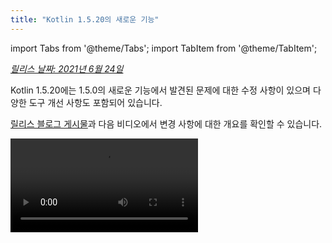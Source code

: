 ```yaml
---
title: "Kotlin 1.5.20의 새로운 기능"
---
```

import Tabs from '@theme/Tabs';
import TabItem from '@theme/TabItem';

_[릴리스 날짜: 2021년 6월 24일](releases#release-details)_

Kotlin 1.5.20에는 1.5.0의 새로운 기능에서 발견된 문제에 대한 수정 사항이 있으며 다양한 도구 개선 사항도 포함되어 있습니다.

[릴리스 블로그 게시물](https://blog.jetbrains.com/kotlin/2021/06/kotlin-1-5-20-released/)과 다음 비디오에서 변경 사항에 대한 개요를 확인할 수 있습니다.

<video src="https://www.youtube.com/v/SV8CgSXQe44" title="Kotlin 1.5.20"/>

## Kotlin/JVM

Kotlin 1.5.20은 JVM 플랫폼에서 다음과 같은 업데이트를 받습니다.
* [invokedynamic을 통한 문자열 연결](#string-concatenation-via-invokedynamic)
* [JSpecify nullness 어노테이션 지원](#support-for-jspecify-nullness-annotations)
* [Kotlin 및 Java 코드가 있는 모듈 내에서 Java의 Lombok에서 생성된 메서드 호출 지원](#support-for-calling-java-s-lombok-generated-methods-within-modules-that-have-kotlin-and-java-code)

### invokedynamic을 통한 문자열 연결

Kotlin 1.5.20은 문자열 연결을 JVM 9+ 대상에서 [동적 호출](https://docs.oracle.com/javase/7/docs/technotes/guides/vm/multiple-language-support.html#invokedynamic)(`invokedynamic`)로 컴파일하여 최신 Java 버전을 따라갑니다.
더 정확히 말하면 문자열 연결에 대해 [`StringConcatFactory.makeConcatWithConstants()`](https://docs.oracle.com/javase/9/docs/api/java/lang/invoke/StringConcatFactory.html#makeConcatWithConstants-java.lang.invoke.MethodHandles.Lookup-java.lang.String-java.lang.invoke.MethodType-java.lang.String-java.lang.Object...-)를 사용합니다.

이전 버전에서 사용된 [`StringBuilder.append()`](https://docs.oracle.com/javase/9/docs/api/java/lang/StringBuilder.html#append-java.lang.String-)를 통한 연결로 다시 전환하려면 컴파일러 옵션 `-Xstring-concat=inline`을 추가하십시오.

[Gradle](gradle-compiler-options), [Maven](maven#specify-compiler-options) 및 [명령줄 컴파일러](compiler-reference#compiler-options)에서 컴파일러 옵션을 추가하는 방법을 알아보세요.

### JSpecify nullness 어노테이션 지원

Kotlin 컴파일러는 Java에서 Kotlin으로 nullability 정보를 전달하기 위해 다양한 유형의 [nullability 어노테이션](java-interop#nullability-annotations)을 읽을 수 있습니다. 버전 1.5.20에서는 표준 통합 Java nullness 어노테이션 세트인 [JSpecify 프로젝트](https://jspecify.dev/)에 대한 지원이 도입되었습니다.

JSpecify를 사용하면 Kotlin이 Java와 null-safety 상호 작용을 유지하는 데 도움이 되도록 더 자세한 nullability 정보를 제공할 수 있습니다. 선언, 패키지 또는 모듈 범위에 대한 기본 nullability를 설정하고, parametric nullability를 지정하는 등의 작업을 수행할 수 있습니다. 자세한 내용은 [JSpecify 사용자 가이드](https://jspecify.dev/docs/user-guide)에서 확인할 수 있습니다.

다음은 Kotlin이 JSpecify 어노테이션을 처리할 수 있는 방법의 예입니다.

```java
// JavaClass.java
import org.jspecify.nullness.*;

@NullMarked
public class JavaClass {
  public String notNullableString() { return ""; }
  public @Nullable String nullableString() { return ""; }
}
```

```kotlin
// Test.kt
fun kotlinFun() = with(JavaClass()) {
  notNullableString().length // OK
  nullableString().length    // Warning: receiver nullability mismatch
}
```

1.5.20에서는 JSpecify에서 제공하는 nullability 정보에 따른 모든 nullability 불일치가 경고로 보고됩니다. JSpecify로 작업할 때 엄격 모드(오류 보고 포함)를 활성화하려면 `-Xjspecify-annotations=strict` 및 `-Xtype-enhancement-improvements-strict-mode` 컴파일러 옵션을 사용하십시오. JSpecify 프로젝트는 활발히 개발 중입니다. 해당 API 및 구현은 언제든지 크게 변경될 수 있습니다.

[null-safety 및 플랫폼 유형에 대해 자세히 알아보세요](java-interop#null-safety-and-platform-types).

### Kotlin 및 Java 코드가 있는 모듈 내에서 Java의 Lombok에서 생성된 메서드 호출 지원

:::caution
Lombok 컴파일러 플러그인은 [실험적](components-stability)입니다.
언제든지 삭제되거나 변경될 수 있습니다. 평가 목적으로만 사용하십시오.
[YouTrack](https://youtrack.jetbrains.com/issue/KT-7112)에서 여러분의 피드백을 보내주시면 감사하겠습니다.

:::

Kotlin 1.5.20에서는 실험적인 [Lombok 컴파일러 플러그인](lombok)이 도입되었습니다. 이 플러그인을 사용하면 Kotlin 및 Java 코드가 있는 모듈 내에서 Java의 [Lombok](https://projectlombok.org/) 선언을 생성하고 사용할 수 있습니다. Lombok 어노테이션은 Java 소스에서만 작동하며 Kotlin 코드에서 사용하는 경우 무시됩니다.

이 플러그인은 다음 어노테이션을 지원합니다.
* `@Getter`, `@Setter`
* `@NoArgsConstructor`, `@RequiredArgsConstructor`, 및 `@AllArgsConstructor`
* `@Data`
* `@With`
* `@Value`

이 플러그인에 대한 작업을 계속 진행하고 있습니다. 자세한 현재 상태를 확인하려면 [Lombok 컴파일러 플러그인의 README](https://github.com/JetBrains/kotlin/tree/master/plugins/lombok)를 방문하십시오.

현재 `@Builder` 어노테이션을 지원할 계획은 없습니다. 그러나 [`YouTrack의 @Builder`](https://youtrack.jetbrains.com/issue/KT-46959)에 투표하면 이를 고려할 수 있습니다.

[Lombok 컴파일러 플러그인을 구성하는 방법을 알아보세요](lombok#gradle).

## Kotlin/Native

Kotlin/Native 1.5.20은 새로운 기능과 도구 개선 사항에 대한 미리보기를 제공합니다.

* [생성된 Objective-C 헤더로의 KDoc 주석의 옵트인 내보내기](#opt-in-export-of-kdoc-comments-to-generated-objective-c-headers)
* [컴파일러 버그 수정](#compiler-bug-fixes)
* [하나의 배열 내에서 Array.copyInto()의 성능 개선](#improved-performance-of-array-copyinto-inside-one-array)

### 생성된 Objective-C 헤더로의 KDoc 주석의 옵트인 내보내기

:::caution
생성된 Objective-C 헤더로의 KDoc 주석 내보내기 기능은 [실험적](components-stability)입니다.
언제든지 삭제되거나 변경될 수 있습니다.
옵트인이 필요하며(자세한 내용은 아래 참조), 평가 목적으로만 사용해야 합니다.
[YouTrack](https://youtrack.jetbrains.com/issue/KT-38600)에서 여러분의 피드백을 보내주시면 감사하겠습니다.

:::

이제 Kotlin/Native 컴파일러를 설정하여 Kotlin 코드에서 생성된 Objective-C 프레임워크로 [설명서 주석(KDoc)](kotlin-doc)을 내보내 프레임워크 소비자가 볼 수 있도록 할 수 있습니다.

예를 들어 KDoc이 포함된 다음 Kotlin 코드:

```kotlin
/**
 * Prints the sum of the arguments.
 * Properly handles the case when the sum doesn't fit in 32-bit integer.
 */
fun printSum(a: Int, b: Int) = println(a.toLong() + b)
```

다음 Objective-C 헤더를 생성합니다.

```objc
/**
 * Prints the sum of the arguments.
 * Properly handles the case when the sum doesn't fit in 32-bit integer.
 */
+ (void)printSumA:(int32_t)a b:(int32_t)b __attribute__((swift_name("printSum(a:b:)")));
```

이는 Swift에서도 잘 작동합니다.

KDoc 주석을 Objective-C 헤더로 내보내는 기능을 사용해 보려면 `-Xexport-kdoc` 컴파일러 옵션을 사용하십시오. 주석을 내보낼 Gradle 프로젝트의 `build.gradle(.kts)` 파일에 다음 줄을 추가하십시오.

<Tabs groupId="build-script">
<TabItem value="kotlin" label="Kotlin" default>

```kotlin
kotlin {
    targets.withType<org.jetbrains.kotlin.gradle.plugin.mpp.KotlinNativeTarget> {
        compilations.get("main").kotlinOptions.freeCompilerArgs += "-Xexport-kdoc"
    }
}
```

</TabItem>
<TabItem value="groovy" label="Groovy" default>

```groovy
kotlin {
    targets.withType(org.jetbrains.kotlin.gradle.plugin.mpp.KotlinNativeTarget) {
        compilations.get("main").kotlinOptions.freeCompilerArgs += "-Xexport-kdoc"
    }
}
```

</TabItem>
</Tabs>

이 [YouTrack 티켓](https://youtrack.jetbrains.com/issue/KT-38600)을 사용하여 여러분의 피드백을 보내주시면 감사하겠습니다.

### 컴파일러 버그 수정

Kotlin/Native 컴파일러는 1.5.20에서 여러 버그 수정 사항을 받았습니다. 전체 목록은 [변경 로그](https://github.com/JetBrains/kotlin/releases/tag/v1.5.20)에서 확인할 수 있습니다.

이전 버전에서 잘못된 UTF [서로게이트 페어](https://en.wikipedia.org/wiki/Universal_Character_Set_characters#Surrogates)가 포함된 문자열 상수가 컴파일 중에 값을 잃는 호환성에 영향을 미치는 중요한 버그 수정 사항이 있습니다. 이제 이러한 값은 유지됩니다. 애플리케이션 개발자는 1.5.20으로 안전하게 업데이트할 수 있습니다. 아무것도 깨지지 않습니다. 그러나 1.5.20으로 컴파일된 라이브러리는 이전 컴파일러 버전과 호환되지 않습니다. 자세한 내용은 [이 YouTrack 문제](https://youtrack.jetbrains.com/issue/KT-33175)를 참조하십시오.

### 하나의 배열 내에서 Array.copyInto()의 성능 개선

소스와 대상이 동일한 배열일 때 `Array.copyInto()`가 작동하는 방식을 개선했습니다. 이제 이러한 작업은 이 사용 사례에 대한 메모리 관리 최적화로 인해 최대 20배 더 빠르게 완료됩니다(복사되는 객체 수에 따라 다름).

## Kotlin/JS

1.5.20에서는 Kotlin/JS의 새로운 [IR 기반 백엔드](js-ir-compiler)로 프로젝트를 마이그레이션하는 데 도움이 되는 가이드가 게시됩니다.

### JS IR 백엔드에 대한 마이그레이션 가이드

새로운 [JS IR 백엔드에 대한 마이그레이션 가이드](js-ir-migration)는 마이그레이션 중에 발생할 수 있는 문제와 이에 대한 해결 방법을 식별합니다. 가이드에 포함되지 않은 문제가 있는 경우 [문제 추적기](http://kotl.in/issue)에 보고해 주세요.

## Gradle

Kotlin 1.5.20에서는 Gradle 환경을 개선할 수 있는 다음과 같은 기능이 도입되었습니다.

* [kapt에서 어노테이션 프로세서 클래스 로더에 대한 캐싱](#caching-for-annotation-processors-classloaders-in-kapt)
* [`kotlin.parallel.tasks.in.project` 빌드 속성의 지원 중단](#deprecation-of-the-kotlin-parallel-tasks-in-project-build-property)

### kapt에서 어노테이션 프로세서 클래스 로더에 대한 캐싱

:::caution
kapt에서 어노테이션 프로세서 클래스 로더에 대한 캐싱은 [실험적](components-stability)입니다.
언제든지 삭제되거나 변경될 수 있습니다. 평가 목적으로만 사용하십시오.
[YouTrack](https://youtrack.jetbrains.com/issue/KT-28901)에서 여러분의 피드백을 보내주시면 감사하겠습니다.

:::

이제 [kapt](kapt)에서 어노테이션 프로세서의 클래스 로더를 캐싱할 수 있는 새로운 실험적 기능이 있습니다.
이 기능은 연속적인 Gradle 실행에서 kapt의 속도를 높일 수 있습니다.

이 기능을 활성화하려면 `gradle.properties` 파일에서 다음 속성을 사용하십시오.

```none
# positive value will enable caching
# use the same value as the number of modules that use kapt
kapt.classloaders.cache.size=5

# disable for caching to work
kapt.include.compile.classpath=false
```

[kapt](kapt)에 대해 자세히 알아보세요.

### kotlin.parallel.tasks.in.project 빌드 속성의 지원 중단

이 릴리스에서는 Kotlin 병렬 컴파일이 [Gradle 병렬 실행 플래그 `--parallel`](https://docs.gradle.org/current/userguide/performance.html#parallel_execution)에 의해 제어됩니다.
이 플래그를 사용하면 Gradle이 작업을 동시에 실행하여 컴파일 작업 속도를 높이고 리소스를 보다 효율적으로 활용합니다.

더 이상 `kotlin.parallel.tasks.in.project` 속성을 사용할 필요가 없습니다. 이 속성은 더 이상 사용되지 않으며 다음 주요 릴리스에서 제거됩니다.

## 표준 라이브러리

Kotlin 1.5.20은 문자와 함께 작동하는 여러 함수의 플랫폼별 구현을 변경하고 그 결과 플랫폼 간에 통합을 제공합니다.
* [Kotlin/Native 및 Kotlin/JS에서 Char.digitToInt()의 모든 유니코드 숫자 지원](#support-for-all-unicode-digits-in-char-digittoint-in-kotlin-native-and-kotlin-js).
* [플랫폼 간의 Char.isLowerCase()/isUpperCase() 구현 통합](#unification-of-char-islowercase-isuppercase-implementations-across-platforms).

### Kotlin/Native 및 Kotlin/JS에서 Char.digitToInt()의 모든 유니코드 숫자 지원

[`Char.digitToInt()`](https://kotlinlang.org/api/latest/jvm/stdlib/kotlin.text/digit-to-int.html)는 문자가 나타내는 10진수 숫자의 숫자 값을 반환합니다. 1.5.20 이전에는 이 함수가 Kotlin/JVM에 대해서만 모든 유니코드 숫자 문자를 지원했습니다. Native 및 JS 플랫폼의 구현은 ASCII 숫자만 지원했습니다.

이제 Kotlin/Native 및 Kotlin/JS 모두에서 모든 유니코드 숫자 문자에서 `Char.digitToInt()`를 호출하여 숫자 표현을 얻을 수 있습니다.

```kotlin
fun main() {

    val ten = '\u0661'.digitToInt() + '\u0039'.digitToInt() // ARABIC-INDIC DIGIT ONE + DIGIT NINE
    println(ten)

}
```

### 플랫폼 간의 Char.isLowerCase()/isUpperCase() 구현 통합

[`Char.isUpperCase()`](https://kotlinlang.org/api/latest/jvm/stdlib/kotlin.text/is-upper-case.html) 및
[`Char.isLowerCase()`](https://kotlinlang.org/api/latest/jvm/stdlib/kotlin.text/is-lower-case.html) 함수는 문자 대소문자에 따라 부울 값을 반환합니다. Kotlin/JVM의 경우 구현은 `General_Category` 및 `Other_Uppercase`/`Other_Lowercase` [유니코드 속성](https://en.wikipedia.org/wiki/Unicode_character_property)을 모두 확인합니다.

1.5.20 이전에는 다른 플랫폼에 대한 구현이 다르게 작동하고 일반 카테고리만 고려했습니다.
1.5.20에서는 구현이 플랫폼 간에 통합되고 두 속성을 모두 사용하여 문자 대소문자를 결정합니다.

```kotlin
fun main() {

    val latinCapitalA = 'A' // has "Lu" general category
    val circledLatinCapitalA = 'Ⓐ' // has "Other_Uppercase" property
    println(latinCapitalA.isUpperCase() && circledLatinCapitalA.isUpperCase())

}
```